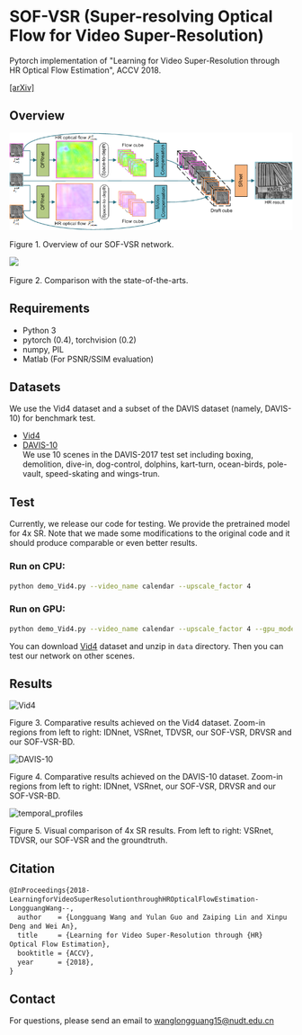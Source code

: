 # SOF-VSR (Super-resolving Optical Flow for Video Super-Resolution)
Pytorch implementation of "Learning for Video Super-Resolution through HR Optical Flow Estimation", ACCV 2018.

[[arXiv]](http://arxiv.org/abs/1809.08573)

## Overview
![overview](./Figs/overview.png)

Figure 1. Overview of our SOF-VSR network.

<img width="500" src="https://github.com/LongguangWang/SOF-VSR/blob/master/Figs/temporal_profiles.png"/></div>

Figure 2. Comparison with the state-of-the-arts.

## Requirements
- Python 3
- pytorch (0.4), torchvision (0.2)
- numpy, PIL
- Matlab (For PSNR/SSIM evaluation)

## Datasets
We use the Vid4 dataset and a subset of the DAVIS dataset (namely, DAVIS-10) for benchmark test.
- [Vid4](https://pan.baidu.com/s/1q947P3mvPaOjTZ5f1kXoTg)
- [DAVIS-10](https://davischallenge.org/)  
We use 10 scenes in the DAVIS-2017 test set including boxing, demolition, dive-in, dog-control, dolphins, kart-turn, ocean-birds, pole-vault, speed-skating and wings-trun.

## Test
Currently, we release our code for testing. We provide the pretrained model for 4x SR. Note that we made some modifications to the original code and it should produce comparable or even better results.

### Run on CPU:
```bash
python demo_Vid4.py --video_name calendar --upscale_factor 4
```

### Run on GPU:
```bash
python demo_Vid4.py --video_name calendar --upscale_factor 4 --gpu_mode True
```

You can download [Vid4](https://pan.baidu.com/s/1q947P3mvPaOjTZ5f1kXoTg) dataset and unzip in `data` directory. Then you can test our network on other scenes.
## Results
![Vid4](./Figs/results_Vid4.png)

Figure 3. Comparative results achieved on the Vid4 dataset. Zoom-in regions from left to right: IDNnet, VSRnet, TDVSR, our SOF-VSR, DRVSR and our SOF-VSR-BD. 

![DAVIS-10](./Figs/results_DAVIS.png)

Figure 4. Comparative results achieved on the DAVIS-10 dataset. Zoom-in regions from left to right: IDNnet, VSRnet, our SOF-VSR, DRVSR and our SOF-VSR-BD. 

![temporal_profiles](./Figs/temporal_profiles.gif)

Figure 5. Visual comparison of 4x SR results. From left to right: VSRnet, TDVSR, our SOF-VSR and the groundtruth.

## Citation
```
@InProceedings{2018-LearningforVideoSuperResolutionthroughHROpticalFlowEstimation-LongguangWang--,
  author    = {Longguang Wang and Yulan Guo and Zaiping Lin and Xinpu Deng and Wei An},
  title     = {Learning for Video Super-Resolution through {HR} Optical Flow Estimation},
  booktitle = {ACCV},
  year      = {2018},
}
```
## Contact
For questions, please send an email to wanglongguang15@nudt.edu.cn
